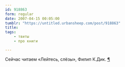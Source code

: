```yaml
---
id: 918863
form: regular
date: 2007-04-15 00:05:00
tumblr: "https://untitled.urbansheep.com/post/918863"
title:
tags:
    - твиты
    - про книги

---
```


<p>Сейчас читаем «Лейтесь, слёзы», Филип К.Дик. <a href="http://twitter.com/urbansheep/statuses/28173861">¶</a></p>

